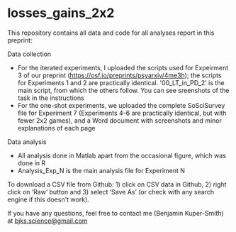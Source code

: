 # losses_gains_2x2

This repository contains all data and code for all analyses report in this preprint:

Data collection
- For the iterated experiments, I uploaded the scripts used for Expeirment 3 of our preprint (https://osf.io/preprints/psyarxiv/4me3h); the scripts for Experiments 1 and 2 are practically identical. '00_LT_in_PD_2' is the main script, from which the others follow. You can see sreenshots of the task in the instructions
- For the one-shot experiments, we uploaded the complete SoSciSurvey file for Experiment 7 (Experiments 4-6 are practically identical, but with fewer 2x2 games), and a Word document with screenshots and minor explanations of each page

Data analysis
- All analysis done in Matlab apart from the occasional figure, which was done in R
- Analysis_Exp_N is the main analysis file for Experiment N


To download a CSV file from Github: 1) click on CSV data in Github, 2) right click on ‘Raw’ button and 3) select ‘Save As’ (or check with any search engine if this doesn't work).

If you have any questions, feel free to contact me (Benjamin Kuper-Smith) at bjks.science@gmail.com
